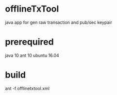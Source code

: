 # offlineTxTool
java app for gen raw transaction and pub/sec keypair

# prerequired
java 10
ant 10
ubuntu 16.04

# build
ant -f offlinetxtool.xml
